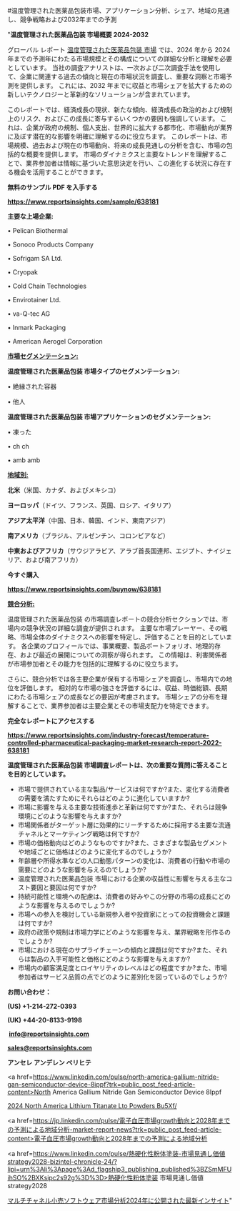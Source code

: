 #温度管理された医薬品包装市場、アプリケーション分析、シェア、地域の見通し、競争戦略および2032年までの予測

"<strong>温度管理された医薬品包装 市場概要 2024-2032</strong>

グローバル レポート <a href=https://www.reportsinsights.com/sample/638181>温度管理された医薬品包装 市場</a> では、2024 年から 2024 年までの予測年にわたる市場規模とその構成についての詳細な分析と理解を必要としています。 当社の調査アナリストは、一次および二次調査手法を使用して、企業に関連する過去の傾向と現在の市場状況を調査し、重要な洞察と市場予測を提供します。 これには、2032 年までに収益と市場シェアを拡大​​するための新しいテクノロジーと革新的なソリューションが含まれています。

このレポートでは、経済成長の現状、新たな傾向、経済成長の政治的および規制上のリスク、およびこの成長に寄与するいくつかの要因も強調しています。 これは、企業が政府の規制、個人支出、世界的に拡大する都市化、市場動向が業界に及ぼす潜在的な影響を明確に理解するのに役立ちます。 このレポートは、市場規模、過去および現在の市場動向、将来の成長見通しの分析を含む、市場の包括的な概要を提供します。 市場のダイナミクスと主要なトレンドを理解することで、業界参加者は情報に基づいた意思決定を行い、この進化する状況に存在する機会を活用することができます。

<strong><b>無料のサンプル PDF を入手する</b></strong>

<a href=https://www.reportsinsights.com/sample/638181><strong><u>https://www.reportsinsights.com/sample/638181</u></strong></a>

<strong>主要な上場企業:</strong>

• Pelican Biothermal

• Sonoco Products Company

• Sofrigam SA Ltd.

• Cryopak

• Cold Chain Technologies

• Envirotainer Ltd.

• va-Q-tec AG

• Inmark Packaging

• American Aerogel Corporation

<strong><u>市場セグメンテーション</u></strong><strong><u>:</u></strong>

<strong>温度管理された医薬品包装 市場タイプのセグメンテーション:</strong>

• 絶縁された容器

• 他人

<strong>温度管理された医薬品包装 市場アプリケーションのセグメンテーション:</strong>

• 凍った

• ch ch

• amb amb

<strong><u>地域別</u></strong><strong><u>:</u></strong>

<strong>北米</strong>（米国、カナダ、およびメキシコ）

<strong>ヨーロッパ</strong>（ドイツ、フランス、英国、ロシア、イタリア）

<strong>アジア太平洋</strong>（中国、日本、韓国、インド、東南アジア）

<strong>南アメリカ</strong>（ブラジル、アルゼンチン、コロンビアなど）

<strong>中東およびアフリカ</strong>（サウジアラビア、アラブ首長国連邦、エジプト、ナイジェリア、および南アフリカ）

<strong>今すぐ購入</strong>

<a href=https://www.reportsinsights.com/buynow/638181><strong><u>https://www.reportsinsights.com/buynow/638181</u></strong></a>

<strong><u>競合分析:</u></strong>

温度管理された医薬品包装 の市場調査レポートの競合分析セクションでは、市場内の競争状況の詳細な調査が提供されます。 主要な市場プレーヤー、その戦略、市場全体のダイナミクスへの影響を特定し、評価することを目的としています。 各企業のプロフィールでは、事業概要、製品ポートフォリオ、地理的存在、および最近の展開についての洞察が得られます。 この情報は、利害関係者が市場参加者とその能力を包括的に理解するのに役立ちます。

さらに、競合分析では各主要企業が保有する市場シェアを調査し、市場内での地位を評価します。 相対的な市場の強さを評価するには、収益、時価総額、長期にわたる市場シェアの成長などの要因が考慮されます。 市場シェアの分布を理解することで、業界参加者は主要企業とその市場支配力を特定できます。

<strong>完全なレポートにアクセスする</strong>

<a href=https://www.reportsinsights.com/industry-forecast/temperature-controlled-pharmaceutical-packaging-market-research-report-2022-638181><strong><u><b>https://www.reportsinsights.com/industry-forecast/temperature-controlled-pharmaceutical-packaging-market-research-report-2022-638181</b></u></strong></a>

<strong><b>温度管理された医薬品包装 市場調査レポートは、次の重要な質問に答えることを目的としています。</b></strong>
<ul>
  <li>市場で提供されている主な製品/サービスは何ですか?また、変化する消費者の需要を満たすためにそれらはどのように進化していますか?</li>
  <li>市場に影響を与える主要な技術進歩と革新は何ですか?また、それらは競争環境にどのような影響を与えますか?</li>
  <li>市場関係者がターゲット層に効果的にリーチするために採用する主要な流通チャネルとマーケティング戦略は何ですか?</li>
  <li>市場の価格動向はどのようなものですか?また、さまざまな製品セグメントや地域ごとに価格はどのように変化するのでしょうか?</li>
  <li>年齢層や所得水準などの人口動態パターンの変化は、消費者の行動や市場の需要にどのような影響を与えるのでしょうか?</li>
  <li>温度管理された医薬品包装 市場における企業の収益性に影響を与える主なコスト要因と要因は何ですか?</li>
  <li>持続可能性と環境への配慮は、消費者の好みやこの分野の市場の成長にどのような影響を与えるのでしょうか?</li>
  <li>市場への参入を検討している新規参入者や投資家にとっての投資機会と課題は何ですか?</li>
  <li>政府の政策や規制は市場力学にどのような影響を与え、業界戦略を形作るのでしょうか?</li>
  <li>市場における現在のサプライチェーンの傾向と課題は何ですか?また、それらは製品の入手可能性と価格にどのような影響を与えますか?</li>
  <li>市場内の顧客満足度とロイヤリティのレベルはどの程度ですか?また、市場参加者はサービス品質の点でどのように差別化を図っているのでしょうか?</li>
</ul>
<strong>お問い合わせ：</strong>

<strong>(US) +1-214-272-0393</strong>

<strong>(UK) +44-20-8133-9198</strong>

<strong> </strong><a href=info@reportsinsights.com><strong><u>info@reportsinsights.com</u></strong></a>

<a href=sales@reportsinsights.com><strong><u>sales@reportsinsights.com</u></strong></a>

<strong>アンセレ アンデレン ベリヒテ</strong>

<a href=https://www.linkedin.com/pulse/north-america-gallium-nitride-gan-semiconductor-device-8ippf?trk=public_post_feed-article-content>North America Gallium Nitride Gan Semiconductor Device 8Ippf</a>

<a href=https://www.linkedin.com/pulse/2024-north-america-lithium-titanate-lto-powders-bu5xf/>2024 North America Lithium Titanate Lto Powders Bu5Xf/</a>

<a href=https://jp.linkedin.com/pulse/電子血圧市場growth動向と2028年までの予測による地域分析-market-report-news?trk=public_post_feed-article-content>電子血圧市場growth動向と2028年までの予測による地域分析</a>

<a href=https://www.linkedin.com/pulse/熱硬化性粉体塗装-市場見通し価値strategy2028-bizintel-chronicle-24/?lipi=urn%3Ali%3Apage%3Ad_flagship3_publishing_published%3BZSmMFUihSO%2BXKsipc2s92g%3D%3D>熱硬化性粉体塗装 市場見通し価値strategy2028</a>

<a href=https://www.linkedin.com/pulse/マルチチャネル小売ソフトウェア市場分析2024年に公開された最新インサイト-reportsinsights-pvt-ltd-uxdmf/>マルチチャネル小売ソフトウェア市場分析2024年に公開された最新インサイト</a>"
